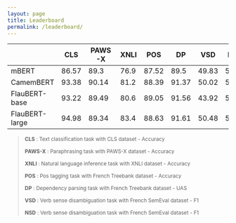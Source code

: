 ```yaml
---
layout: page
title: Leaderboard
permalink: /leaderboard/
---
```



|                | CLS   | PAWS-X | XNLI | POS   | DP    | VSD   | NSD   |
| -------------- | ----- | ------ | ---- | ----- | ----- | ----- | ----- |
| mBERT          | 86.57 | 89.3   | 76.9 | 87.52 | 89.5  | 49.83 | 53.03 |
| CamemBERT      | 93.38 | 90.14  | 81.2 | 88.39 | 91.37 | 50.02 | 52.06 |
| FlauBERT-base  | 93.22 | 89.49  | 80.6 | 89.05 | 91.56 | 43.92 | 51.24 |
| FlauBERT-large | 94.98 | 89.34  | 83.4 | 88.63 | 91.61 | 50.48 | 53.53 


><sub> **CLS** : Text classification task with CLS dataset - Accuracy
>
><sub> **PAWS-X** : Paraphrasing task with PAWS-X dataset - Accuracy 
>
><sub> **XNLI** : Natural language inference task with XNLI dataset - Accuracy 
>
><sub> **POS** : Pos tagging task with French Treebank dataset - Accuracy 
>
><sub> **DP** : Dependency parsing task with French Treebank dataset - UAS 
>
><sub> **VSD** : Verb sense disambiguation task with French SemEval dataset - F1 
>
><sub> **NSD** : Verb sense disambiguation task with French SemEval dataset - F1 